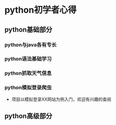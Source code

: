 # python初学者心得

## python基础部分

### python与java各有专长

### python语法基础学习

### python抓取天气信息

### python模拟登录爬虫
   - 项目以模拟登录XX网站为例入门，欢迎有兴趣的查阅

## python高级部分
